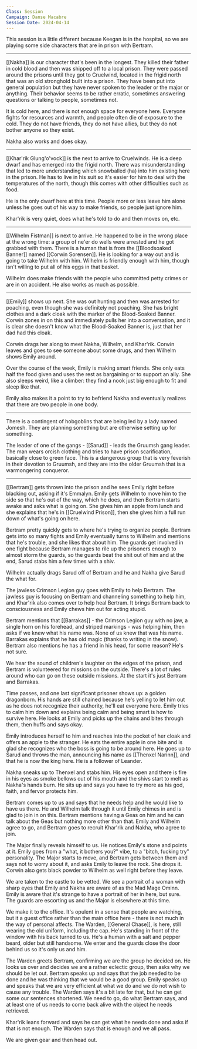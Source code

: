 ```yaml
---
Class: Session
Campaign: Danse Macabre
Session Date: 2024-04-14
---
```

This session is a little different because Keegan is in the hospital, so we are playing some side characters that are in prison with Bertram.

----

[[Nakha]] is our character that's been in the longest. They killed their father in cold blood and then was shipped off to a local prison. They were passed around the prisons until they got to Cruelwind, located in the frigid north that was an old stronghold built into a prison. They have been put into general population but they have never spoken to the leader or the major or anything. Their behavior seems to be rather erratic, sometimes answering questions or talking to people, sometimes not.

It is cold here, and there is not enough space for everyone here. Everyone fights for resources and warmth, and people often die of exposure to the cold. They do not have friends, they do not have allies, but they do not bother anyone so they exist.

Nakha also works and does okay.

----

[[Khar'rik Glung'o'vock]] is the next to arrive to Cruelwinds. He is a deep dwarf and has emerged into the frigid north. There was misunderstanding that led to more understanding which snowballed (ha) into him existing here in the prison. He has to live in his suit so it's easier for him to deal with the temperatures of the north, though this comes with other difficulties such as food.

He is the only dwarf here at this time. People more or less leave him alone unless he goes out of his way to make friends, so people just ignore him.

Khar'rik is very quiet, does what he's told to do and then moves on, etc.

----

[[Wilhelm Fistman]] is next to arrive. He happened to be in the wrong place at the wrong time: a group of ne'er do wells were arrested and he got grabbed with them. There is a human that is from the [[Bloodsoaked Banner]] named [[Corwin Sorensen]]. He is looking for a way out and is going to take Wilhelm with him. Wilhelm is friendly enough with him, though isn't willing to put all of his eggs in that basket.

Wilhelm does make friends with the people who committed petty crimes or are in on accident. He also works as much as possible.

----

[[Emily]] shows up next. She was out hunting and then was arrested for poaching, even though she was definitely not poaching. She has bright clothes and a dark cloak with the marker of the Blood-Soaked Banner. Corwin zones in on this and immediately pulls her into a conversation, and it is clear she doesn't know what the Blood-Soaked Banner is, just that her dad had this cloak.

Corwin drags her along to meet Nakha, Wilhelm, and Khar'rik. Corwin leaves and goes to see someone about some drugs, and then Wilhelm shows Emily around.

Over the course of the week, Emily is making smart friends. She only eats half the food given and uses the rest as bargaining or to support an ally. She also sleeps weird, like a climber: they find a nook just big enough to fit and sleep like that.

Emily also makes it a point to try to befriend Nakha and eventually realizes that there are two people in one body.

----

There is a contingent of hobgoblins that are being led by a lady named Jomesh. They are planning something but are otherwise setting up for something.

The leader of one of the gangs - [[Sarud]] - leads the Gruumsh gang leader. The man wears orcish clothing and tries to have prison scarification, basically close to green face. This is a dangerous group that is very feverish in their devotion to Gruumsh, and they are into the older Gruumsh that is a warmongering conqueror.

----

[[Bertram]] gets thrown into the prison and he sees Emily right before blacking out, asking if it's Emmalyn. Emily gets Wilhelm to move him to the side so that he's out of the way, which he does, and then Bertram starts awake and asks what is going on. She gives him an apple from lunch and she explains that he's in [[Cruelwind Prison]], then she gives him a full run down of what's going on here.

Bertram pretty quickly gets to where he's trying to organize people. Bertram gets into so many fights and Emily eventually turns to Wilhelm and mentions that he's trouble, and she likes that about him. The guards get involved in one fight because Bertram manages to rile up the prisoners enough to almost storm the guards, so the guards beat the shit out of him and at the end, Sarud stabs him a few times with a shiv.

Wilhelm actually drags Sarud off of Bertram and he and Nakha give Sarud the what for.

The jawless Crimson Legion guy goes with Emily to help Bertram. The jawless guy is focusing on Bertram and channeling something to help him, and Khar'rik also comes over to help heal Bertram. It brings Bertram back to consciousness and Emily chews him out for acting stupid.

Bertram mentions that [[Barrakas]] - the Crimson Legion guy with no jaw, a single horn on his forehead, and striped markings - was helping him, then asks if we knew what his name was. None of us knew that was his name. Barrakas explains that he has old magic (thanks to writing in the snow). Bertram also mentions he has a friend in his head, for some reason? He's not sure.

We hear the sound of children's laughter on the edges of the prison, and Bertram is volunteered for missions on the outside. There's a lot of rules around who can go on these outside missions. At the start it's just Bertram and Barrakas.

Time passes, and one last significant prisoner shows up: a golden dragonborn. His hands are still chained because he's yelling to let him out as he does not recognize their authority, he'll eat everyone here. Emily tries to calm him down and explains being calm and being smart is how to survive here. He looks at Emily and picks up the chains and bites through them, then huffs and says okay.

Emily introduces herself to him and reaches into the pocket of her cloak and offers an apple to the stranger. He eats the entire apple in one bite and is glad she recognizes who the boss is going to be around here. He goes up to Sarud and throws the man, announcing his name as [[Thenxel Narinn]], and that he is now the king here. He is a follower of Leander.

Nakha sneaks up to Thenxel and stabs him. His eyes open and there is fire in his eyes as smoke bellows out of his mouth and the shivs start to melt as Nakha's hands burn. He sits up and says you have to try more as his god, faith, and fervor protects him.

Bertram comes up to us and says that he needs help and he would like to have us there. He and Wilhelm talk through it until Emily chimes in and is glad to join in on this. Bertram mentions having a Geas on him and he can talk about the Geas but nothing more other than that. Emily and Wilhelm agree to go, and Bertram goes to recruit Khar'rik and Nakha, who agree to join.

The Major finally reveals himself to us. He notices Emily's stone and points at it. Emily goes from a "what, it bothers you?" vibe, to a "bitch, fucking try" personality. The Major starts to move, and Bertram gets between them and says not to worry about it, and asks Emily to leave the rock. She drops it. Corwin also gets black powder to Wilhelm as well right before they leave.

We are taken to the castle to be vetted. We see a portrait of a woman with sharp eyes that Emily and Nakha are aware of as the Mad Mage Ominn. Emily is aware that it's strange to have a portrait of her in here, but sure. The guards are escorting us and the Major is elsewhere at this time.

We make it to the office. It's opulent in a sense that people are watching, but it a guest office rather than the main office here - there is not much in the way of personal affects. The Warden, [[General Chase]], is here, still wearing the old uniform, including the cap. He's standing in front of the window with his back turned to us. He's a human with a salt and pepper beard, older but still handsome. We enter and the guards close the door behind us so it's only us and him.

The Warden greets Bertram, confirming we are the group he decided on. He looks us over and decides we are a rather eclectic group, then asks why we should be let out. Bertram speaks up and says that the job needed to be done and he was thinking that we would be a good group. Emily speaks up and speaks that we are very efficient at what we do and we do not wish to cause any trouble. The Warden says it's a bit late for that, but he can get some our sentences shortened. We need to go, do what Bertram says, and at least one of us needs to come back alive with the object he needs retrieved.

Khar'rik leans forward and says he can get what he needs done and asks if that is not enough. The Warden says that is enough and we all pass.

We are given gear and then head out.